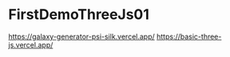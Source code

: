 # FirstDemoThreeJs01
https://galaxy-generator-psi-silk.vercel.app/
https://basic-three-js.vercel.app/
